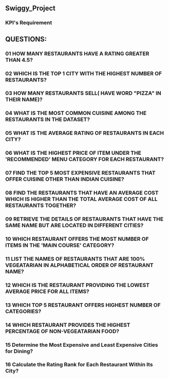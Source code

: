 ## Swiggy_Project

### KPI's Requirement


## QUESTIONS:

### 01 HOW MANY RESTAURANTS HAVE A RATING GREATER THAN 4.5?
### 02 WHICH IS THE TOP 1 CITY WITH THE HIGHEST NUMBER OF RESTAURANTS?
### 03 HOW MANY RESTAURANTS SELL( HAVE WORD "PIZZA" IN THEIR NAME)?
### 04 WHAT IS THE MOST COMMON CUISINE AMONG THE RESTAURANTS IN THE DATASET?
### 05 WHAT IS THE AVERAGE RATING OF RESTAURANTS IN EACH CITY?
### 06 WHAT IS THE HIGHEST PRICE OF ITEM UNDER THE 'RECOMMENDED' MENU CATEGORY FOR EACH RESTAURANT?
### 07 FIND THE TOP 5 MOST EXPENSIVE RESTAURANTS THAT OFFER CUISINE OTHER THAN INDIAN CUISINE?
### 08 FIND THE RESTAURANTS THAT HAVE AN AVERAGE COST WHICH IS HIGHER THAN THE TOTAL AVERAGE COST OF ALL RESTAURANTS TOGETHER?
### 09 RETRIEVE THE DETAILS OF RESTAURANTS THAT HAVE THE SAME NAME BUT ARE LOCATED IN DIFFERENT CITIES?
### 10 WHICH RESTAURANT OFFERS THE MOST NUMBER OF ITEMS IN THE 'MAIN COURSE' CATEGORY?
### 11 LIST THE NAMES OF RESTAURANTS THAT ARE 100% VEGEATARIAN IN ALPHABETICAL ORDER OF RESTAURANT NAME?
### 12 WHICH IS THE RESTAURANT PROVIDING THE LOWEST AVERAGE PRICE FOR ALL ITEMS?
### 13 WHICH TOP 5 RESTAURANT OFFERS HIGHEST NUMBER OF CATEGORIES?
### 14 WHICH RESTAURANT PROVIDES THE HIGHEST PERCENTAGE OF NON-VEGEATARIAN FOOD?
### 15 Determine the Most Expensive and Least Expensive Cities for Dining?
### 16 Calculate the Rating Rank for Each Restaurant Within Its City?


